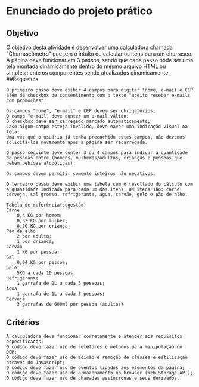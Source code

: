 # Enunciado do projeto prático

## Objetivo

O objetivo desta atividade é desenvolver uma calculadora chamada "Churrascômetro" que tem o intuito de calcular os itens para um churrasco. A página deve funcionar em 3 passos, sendo que cada passo pode ser uma tela montada dinamicamente dentro do mesmo arquivo HTML ou simplesmente os componentes sendo atualizados dinamicamente.
##Requisitos

    O primeiro passo deve exibir 4 campos para digitar "nome, e-mail e CEP além de checkbox de consentimento com o texto "aceito receber e-mails com promoções".

    Os campos "nome", "e-mail" e CEP devem ser obrigatórios;
    O campo "e-mail" deve conter um e-mail válido;
    O checkbox deve ser carregado marcado automaticamente;
    Caso algum campo esteja inválido, deve haver uma indicação visual na tela;
    Uma vez que o usuário já tenha preenchido estes campos, não devemos solicitá-los novamente após a página ser recarregada.

    O passo seguinte deve conter 3 ou 4 campos para indicar a quantidade de pessoas entre (homens, mulheres/adultos, crianças e pessoas que bebem bebidas alcoólicas).

    Os campos devem permitir somente inteiros não negativos;

    O terceiro passo deve exibir uma tabela com o resultado do cálculo com a quantidade indicada para cada um dos itens. Os itens são: carne, cerveja, sal grosso, refrigerante, água, carvão, gelo e pão de alho.

    Tabela de referência(sugestão)
    Carne
        0,4 KG por homem;
        0,32 KG por mulher;
        0,20 KG por criança;
    Pão de alho
        2 por adulto;
        1 por criança;
    Carvão
        1 KG por pessoa;
    Sal
        0,04 KG por pessoa;
    Gelo
        5KG a cada 10 pessoas;
    Refrigerante
        1 garrafa de 2L a cada 5 pessoas;
    Água
        1 garrafa de 1L a cada 5 pessoas;
    Cerveja
        3 garrafas de 600ml por pessoa (adultos)

## Critérios

    A calculadora deve funcionar corretamente e atender aos requisitos especificados;
    O código deve fazer uso de seletores e métodos para manipulação do DOM;
    O código deve fazer uso de adição e remoção de classes e estilização através do Javascript;
    O código deve fazer uso de eventos ligados aos elementos da página;
    O código deve fazer uso de armazenamento no browser (Web Storage API);
    O código deve fazer uso de chamadas assíncronas e seus derivados.
